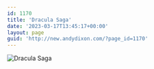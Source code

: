 ```yaml
---
id: 1170
title: 'Dracula Saga'
date: '2023-03-17T13:45:17+00:00'
layout: page
guid: 'http://new.andydixon.com/?page_id=1170'
---
```


![Dracula Saga](https://i0.wp.com/assets.g8x2.ldn.idrivee2-23.com/posters/Dracula%20Saga%2001.jpg?w=1200&ssl=1 "Dracula Saga")